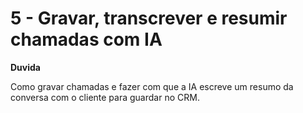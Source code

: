 # 5 - Gravar, transcrever e resumir chamadas com IA



**Duvida**

Como gravar chamadas e fazer com que a IA escreve um resumo da conversa com o cliente para guardar no CRM.

